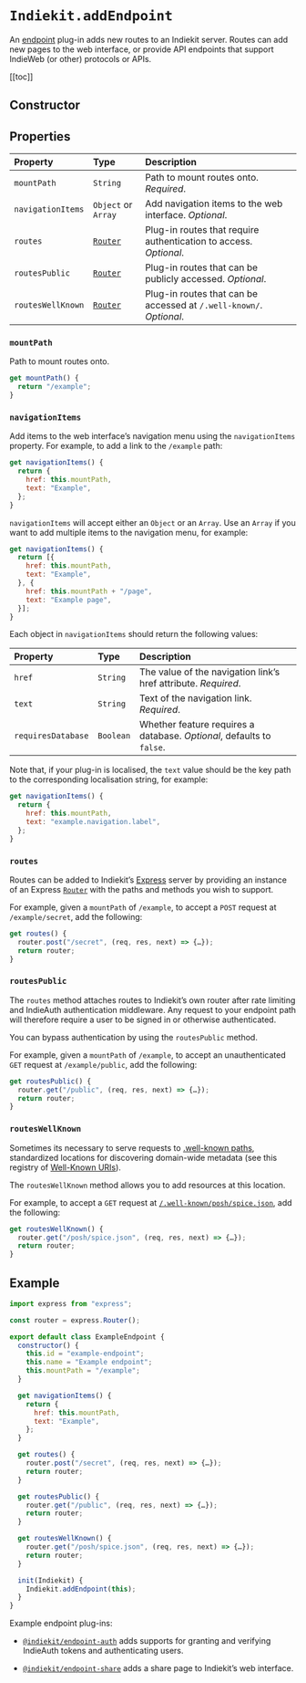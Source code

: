 # `Indiekit.addEndpoint`

An [endpoint](../../concepts.md#endpoint) plug-in adds new routes to an Indiekit server. Routes can add new pages to the web interface, or provide API endpoints that support IndieWeb (or other) protocols or APIs.

[[toc]]

## Constructor

<!--@include: .plugin-constructor.md-->

## Properties

| Property | Type | Description |
| :------- | :--- | :---------- |
| `mountPath` | `String` | Path to mount routes onto. _Required_. |
| `navigationItems` | `Object` or `Array` | Add navigation items to the web interface. _Optional_. |
| `routes` | [`Router`][] | Plug-in routes that require authentication to access. _Optional_. |
| `routesPublic` | [`Router`][] | Plug-in routes that can be publicly accessed. _Optional_. |
| `routesWellKnown` | [`Router`][] | Plug-in routes that can be accessed at `/.well-known/`. _Optional_. |

### `mountPath`

Path to mount routes onto.

```js
get mountPath() {
  return "/example";
}
```

### `navigationItems`

Add items to the web interface’s navigation menu using the `navigationItems` property. For example, to add a link to the `/example` path:

```js
get navigationItems() {
  return {
    href: this.mountPath,
    text: "Example",
  };
}
```

`navigationItems` will accept either an `Object` or an `Array`. Use an `Array` if you want to add multiple items to the navigation menu, for example:

```js
get navigationItems() {
  return [{
    href: this.mountPath,
    text: "Example",
  }, {
    href: this.mountPath + "/page",
    text: "Example page",
  }];
}
```

Each object in `navigationItems` should return the following values:

| Property | Type | Description |
| :------- | :--- | :---------- |
| `href` | `String` | The value of the navigation link’s href attribute. _Required_. |
| `text` | `String` | Text of the navigation link. _Required_. |
| `requiresDatabase` | `Boolean` | Whether feature requires a database. _Optional_, defaults to `false`. |

Note that, if your plug-in is localised, the `text` value should be the key path to the corresponding localisation string, for example:

```js
get navigationItems() {
  return {
    href: this.mountPath,
    text: "example.navigation.label",
  };
}
```

### `routes`

Routes can be added to Indiekit’s [Express](https://expressjs.com) server by providing an instance of an Express [`Router`][] with the paths and methods you wish to support.

For example, given a `mountPath` of `/example`, to accept a `POST` request at `/example/secret`, add the following:

```js
get routes() {
  router.post("/secret", (req, res, next) => {…});
  return router;
}
```

### `routesPublic`

The `routes` method attaches routes to Indiekit’s own router after rate limiting and IndieAuth authentication middleware. Any request to your endpoint path will therefore require a user to be signed in or otherwise authenticated.

You can bypass authentication by using the `routesPublic` method.

For example, given a `mountPath` of `/example`, to accept an unauthenticated `GET` request at `/example/public`, add the following:

```js
get routesPublic() {
  router.get("/public", (req, res, next) => {…});
  return router;
}
```

### `routesWellKnown`

Sometimes its necessary to serve requests to [.well-known paths](https://tools.ietf.org/html/rfc5785), standardized locations for discovering domain-wide metadata (see this registry of [Well-Known URIs](https://www.iana.org/assignments/well-known-uris/well-known-uris.xhtml)).

The `routesWellKnown` method allows you to add resources at this location.

For example, to accept a `GET` request at [`/.well-known/posh/spice.json`](https://www.rfc-editor.org/rfc/rfc7711.html), add the following:

```js
get routesWellKnown() {
  router.get("/posh/spice.json", (req, res, next) => {…});
  return router;
}
```

## Example

```js
import express from "express";

const router = express.Router();

export default class ExampleEndpoint {
  constructor() {
    this.id = "example-endpoint";
    this.name = "Example endpoint";
    this.mountPath = "/example";
  }

  get navigationItems() {
    return {
      href: this.mountPath,
      text: "Example",
    };
  }

  get routes() {
    router.post("/secret", (req, res, next) => {…});
    return router;
  }

  get routesPublic() {
    router.get("/public", (req, res, next) => {…});
    return router;
  }

  get routesWellKnown() {
    router.get("/posh/spice.json", (req, res, next) => {…});
    return router;
  }

  init(Indiekit) {
    Indiekit.addEndpoint(this);
  }
}
```

Example endpoint plug-ins:

- [`@indiekit/endpoint-auth`](https://github.com/getindiekit/indiekit/tree/main/packages/endpoint-auth) adds supports for granting and verifying IndieAuth tokens and authenticating users.

- [`@indiekit/endpoint-share`](https://github.com/getindiekit/indiekit/tree/main/packages/endpoint-share) adds a share page to Indiekit’s web interface.

[`Router`]: https://expressjs.com/en/4x/api.html#router

